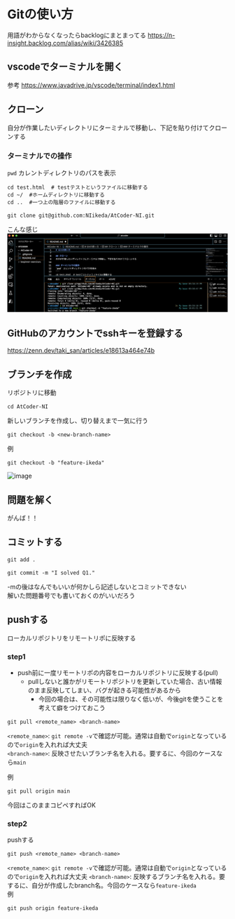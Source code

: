 # Gitの使い方
用語がわからなくなったらbacklogにまとまってる
<https://n-insight.backlog.com/alias/wiki/3426385>
## vscodeでターミナルを開く
参考
<https://www.javadrive.jp/vscode/terminal/index1.html>

## クローン
自分が作業したいディレクトリにターミナルで移動し、下記を貼り付けてクローンする

### ターミナルでの操作
`pwd` カレントディレクトリのパスを表示
```
cd test.html  # testテストというファイルに移動する
cd ~/  #ホームディレクトリに移動する
cd ..  #一つ上の階層のファイルに移動する
```

```
git clone git@github.com:NIikeda/AtCoder-NI.git
```
こんな感じ
![alt text](image.png)
## GitHubのアカウントでsshキーを登録する
https://zenn.dev/taki_san/articles/e18613a464e74b


## ブランチを作成

リポジトリに移動
```
cd AtCoder-NI
```

新しいブランチを作成し、切り替えまで一気に行う
```
git checkout -b <new-branch-name>
```
例
```
git checkout -b "feature-ikeda"
```
![image](https://github.com/NIikeda/AtCoder-NI/assets/158264039/9aacff54-dee0-4fa4-8d01-2b5b5b04d976)

## 問題を解く
がんば！！

## コミットする
```
git add .
```
```
git commit -m "I solved Q1."
```
-mの後はなんでもいいが何かしら記述しないとコミットできない  
解いた問題番号でも書いておくのがいいだろう

## pushする
ローカルリポジトリをリモートリポに反映する
### step1
- push前に一度リモートリポの内容をローカルリポジトリに反映する(pull)
  - pullしないと誰かがリモートリポジトリを更新していた場合、古い情報のまま反映してしまい、バグが起きる可能性があるから
    - 今回の場合は、その可能性は限りなく低いが、今後gitを使うことを考えて癖をつけておこう
   
```
git pull <remote_name> <branch-name>
```
`<remote_name>`: `git remote -v`で確認が可能。通常は自動で`origin`となっているので`origin`を入れれば大丈夫  
`<branch-name>`: 反映させたいブランチ名を入れる。要するに、今回のケースなら`main`

例
```
git pull origin main
```
今回はこのままコピペすればOK

### step2
pushする
```
git push <remote_name> <branch-name>
```
`<remote_name>`: `git remote -v`で確認が可能。通常は自動で`origin`となっているので`origin`を入れれば大丈夫 
`<branch-name>`: 反映するブランチ名を入れる。要するに、自分が作成したbranch名。今回のケースなら`feature-ikeda`  
例
```
git push origin feature-ikeda
```






